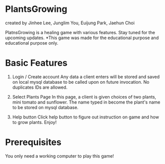 # PlantsGrowing
created by Jinhee Lee, Junglim You, Euijung Park, Jaehun Choi

PlatnsGrowing is a healing game with various features. Stay tuned for the upcoming updates.
*This game was made for the educational purpose and educational purpose only.

# Basic Features
1. Login / Create account
Any data a client enters will be stored and saved on local mysql database to be called upon on future invocation.
No duplicates IDs are allowed. 

2. Select Plants Page
In this page, a client is given choices of two plants, mini tomato and sunflower. 
The name typed in become the plant's name to be stored on mysql database.

3. Help button
Click help button to figure out instruction on game and how to grow plants. 
Enjoy!

# Prerequisites 
You only need a working computer to play this game!










